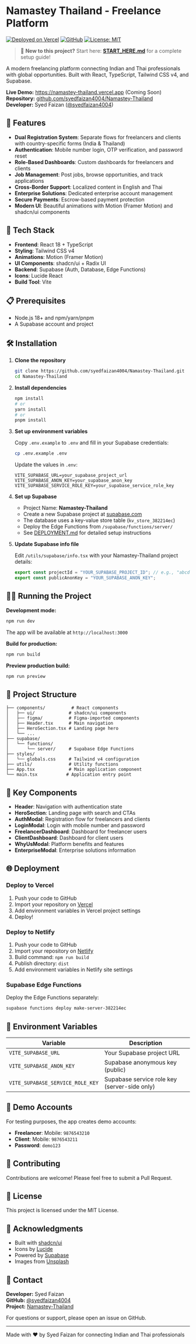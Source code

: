 # Namastey Thailand - Freelance Platform

[![Deployed on Vercel](https://vercel.com/button)](https://vercel.com/syedfaizan4004/namastey-thailand)
[![GitHub](https://img.shields.io/badge/GitHub-syedfaizan4004%2FNamastey--Thailand-blue)](https://github.com/syedfaizan4004/Namastey-Thailand)
[![License: MIT](https://img.shields.io/badge/License-MIT-yellow.svg)](https://opensource.org/licenses/MIT)

> 🚀 **New to this project?** Start here: **[START_HERE.md](./START_HERE.md)** for a complete setup guide!

A modern freelancing platform connecting Indian and Thai professionals with global opportunities. Built with React, TypeScript, Tailwind CSS v4, and Supabase.

**Live Demo:** https://namastey-thailand.vercel.app (Coming Soon)  
**Repository:** [github.com/syedfaizan4004/Namastey-Thailand](https://github.com/syedfaizan4004/Namastey-Thailand)  
**Developer:** Syed Faizan ([@syedfaizan4004](https://github.com/syedfaizan4004))

## 🌟 Features

- **Dual Registration System**: Separate flows for freelancers and clients with country-specific forms (India & Thailand)
- **Authentication**: Mobile number login, OTP verification, and password reset
- **Role-Based Dashboards**: Custom dashboards for freelancers and clients
- **Job Management**: Post jobs, browse opportunities, and track applications
- **Cross-Border Support**: Localized content in English and Thai
- **Enterprise Solutions**: Dedicated enterprise account management
- **Secure Payments**: Escrow-based payment protection
- **Modern UI**: Beautiful animations with Motion (Framer Motion) and shadcn/ui components

## 🚀 Tech Stack

- **Frontend**: React 18 + TypeScript
- **Styling**: Tailwind CSS v4
- **Animations**: Motion (Framer Motion)
- **UI Components**: shadcn/ui + Radix UI
- **Backend**: Supabase (Auth, Database, Edge Functions)
- **Icons**: Lucide React
- **Build Tool**: Vite

## 📋 Prerequisites

- Node.js 18+ and npm/yarn/pnpm
- A Supabase account and project

## 🛠️ Installation

1. **Clone the repository**
   ```bash
   git clone https://github.com/syedfaizan4004/Namastey-Thailand.git
   cd Namastey-Thailand
   ```

2. **Install dependencies**
   ```bash
   npm install
   # or
   yarn install
   # or
   pnpm install
   ```

3. **Set up environment variables**
   
   Copy `.env.example` to `.env` and fill in your Supabase credentials:
   ```bash
   cp .env.example .env
   ```
   
   Update the values in `.env`:
   ```
   VITE_SUPABASE_URL=your_supabase_project_url
   VITE_SUPABASE_ANON_KEY=your_supabase_anon_key
   VITE_SUPABASE_SERVICE_ROLE_KEY=your_supabase_service_role_key
   ```

4. **Set up Supabase**
   
   - Project Name: **Namastey-Thailand**
   - Create a new Supabase project at [supabase.com](https://supabase.com)
   - The database uses a key-value store table (`kv_store_382214ec`)
   - Deploy the Edge Functions from `/supabase/functions/server/`
   - See [DEPLOYMENT.md](./DEPLOYMENT.md) for detailed setup instructions

5. **Update Supabase info file**
   
   Edit `/utils/supabase/info.tsx` with your Namastey-Thailand project details:
   ```typescript
   export const projectId = "YOUR_SUPABASE_PROJECT_ID"; // e.g., "abcdefghijklmnop"
   export const publicAnonKey = "YOUR_SUPABASE_ANON_KEY";
   ```

## 🏃‍♂️ Running the Project

**Development mode:**
```bash
npm run dev
```

The app will be available at `http://localhost:3000`

**Build for production:**
```bash
npm run build
```

**Preview production build:**
```bash
npm run preview
```

## 📁 Project Structure

```
├── components/          # React components
│   ├── ui/             # shadcn/ui components
│   ├── figma/          # Figma-imported components
│   ├── Header.tsx      # Main navigation
│   ├── HeroSection.tsx # Landing page hero
│   └── ...
├── supabase/
│   └── functions/
│       └── server/     # Supabase Edge Functions
├── styles/
│   └── globals.css     # Tailwind v4 configuration
├── utils/              # Utility functions
├── App.tsx             # Main application component
└── main.tsx           # Application entry point
```

## 🎨 Key Components

- **Header**: Navigation with authentication state
- **HeroSection**: Landing page with search and CTAs
- **AuthModal**: Registration flow for freelancers and clients
- **LoginModal**: Login with mobile number and password
- **FreelancerDashboard**: Dashboard for freelancer users
- **ClientDashboard**: Dashboard for client users
- **WhyUsModal**: Platform benefits and features
- **EnterpriseModal**: Enterprise solutions information

## 🌐 Deployment

### Deploy to Vercel

1. Push your code to GitHub
2. Import your repository on [Vercel](https://vercel.com)
3. Add environment variables in Vercel project settings
4. Deploy!

### Deploy to Netlify

1. Push your code to GitHub
2. Import your repository on [Netlify](https://netlify.com)
3. Build command: `npm run build`
4. Publish directory: `dist`
5. Add environment variables in Netlify site settings

### Supabase Edge Functions

Deploy the Edge Functions separately:
```bash
supabase functions deploy make-server-382214ec
```

## 🔐 Environment Variables

| Variable | Description |
|----------|-------------|
| `VITE_SUPABASE_URL` | Your Supabase project URL |
| `VITE_SUPABASE_ANON_KEY` | Supabase anonymous key (public) |
| `VITE_SUPABASE_SERVICE_ROLE_KEY` | Supabase service role key (server-side only) |

## 📝 Demo Accounts

For testing purposes, the app creates demo accounts:
- **Freelancer**: Mobile: `9876543210`
- **Client**: Mobile: `9876543211`
- **Password**: `demo123`

## 🤝 Contributing

Contributions are welcome! Please feel free to submit a Pull Request.

## 📄 License

This project is licensed under the MIT License.

## 🙏 Acknowledgments

- Built with [shadcn/ui](https://ui.shadcn.com/)
- Icons by [Lucide](https://lucide.dev/)
- Powered by [Supabase](https://supabase.com/)
- Images from [Unsplash](https://unsplash.com/)

## 📧 Contact

**Developer:** Syed Faizan  
**GitHub:** [@syedfaizan4004](https://github.com/syedfaizan4004)  
**Project:** [Namastey-Thailand](https://github.com/syedfaizan4004/Namastey-Thailand)

For questions or support, please open an issue on GitHub.

---

Made with ❤️ by Syed Faizan for connecting Indian and Thai professionals
